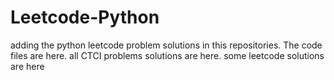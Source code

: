 # Leetcode-Python
adding the python leetcode problem solutions in this repositories. 
The code files are here.
all CTCI problems solutions are here.
some leetcode solutions are here




































































































































































































































































































































































































































































































































































































































































































































































































































































































































































































































































































































































































